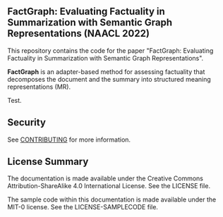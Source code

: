 ## FactGraph: Evaluating Factuality in Summarization with Semantic Graph Representations (NAACL 2022)

This repository contains the code for the paper "FactGraph: Evaluating Factuality in Summarization with Semantic Graph Representations". 

**FactGraph** is an adapter-based method for assessing factuality that decomposes the document and the summary into structured meaning representations (MR).

Test.

## Security

See [CONTRIBUTING](CONTRIBUTING.md#security-issue-notifications) for more information.

## License Summary

The documentation is made available under the Creative Commons Attribution-ShareAlike 4.0 International License. See the LICENSE file.

The sample code within this documentation is made available under the MIT-0 license. See the LICENSE-SAMPLECODE file.
